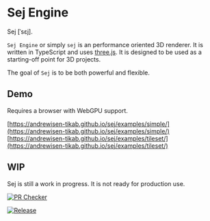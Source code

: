 # Sej Engine

Sej \[ˈsɛj\].

`Sej Engine` or simply `sej` is an performance oriented 3D renderer. It is written in TypeScript and uses [three.js](https://threejs.org/). It is designed to be used as a starting-off point for 3D projects.

The goal of `Sej` is to be both powerful and flexible.

## Demo

Requires a browser with WebGPU support.

[https://andrewisen-tikab.github.io/sej/examples/simple/](https://andrewisen-tikab.github.io/sej/examples/simple/)
[https://andrewisen-tikab.github.io/sej/examples/tileset/](https://andrewisen-tikab.github.io/sej/examples/tileset/)

## WIP

Sej is still a work in progress. It is not ready for production use.

[![PR Checker](https://github.com/andrewisen-tikab/sej/actions/workflows/pr.yml/badge.svg)](https://github.com/andrewisen-tikab/sej/actions/workflows/pr.yml)

[![Release](https://github.com/andrewisen-tikab/sej/actions/workflows/release.yml/badge.svg)](https://github.com/andrewisen-tikab/sej/actions/workflows/release.yml)
